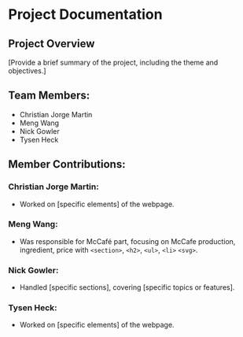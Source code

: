 # Project Documentation

## Project Overview

[Provide a brief summary of the project, including the theme and objectives.]

## Team Members:

-   Christian Jorge Martin
-   Meng Wang
-   Nick Gowler
-   Tysen Heck

## Member Contributions:

### Christian Jorge Martin:

-   Worked on [specific elements] of the webpage.

### Meng Wang:

-   Was responsible for McCafé part, focusing on McCafe production, ingredient, price with `<section>`, `<h2>`, `<ul>`, `<li>` `<svg>`.

### Nick Gowler:

-   Handled [specific sections], covering [specific topics or features].

### Tysen Heck:

-   Worked on [specific elements] of the webpage.